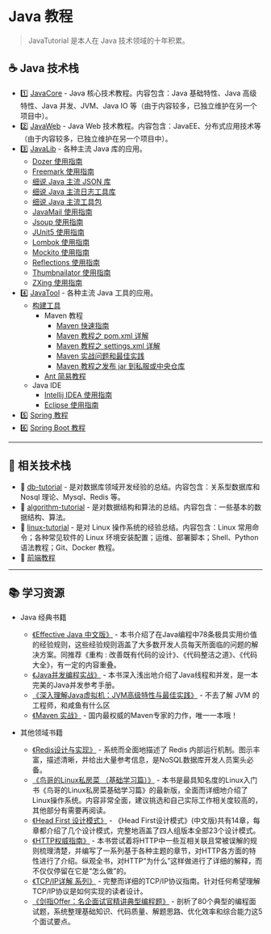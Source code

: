 # Java 教程

> JavaTutorial 是本人在 Java 技术领域的十年积累。

## :coffee: Java 技术栈

- :one: [JavaCore](https://dunwu.github.io/javacore/) - Java 核心技术教程。内容包含：Java 基础特性、Java 高级特性、Java 并发、JVM、Java IO 等（由于内容较多，已独立维护在另一个项目中）。
- :two: [JavaWeb](https://github.com/dunwu/javaweb) - Java Web 技术教程。内容包含：JavaEE、分布式应用技术等（由于内容较多，已独立维护在另一个项目中）。
- :three: [JavaLib](javalib/README.md) - 各种主流 Java 库的应用。
  - [Dozer 使用指南](javalib/dozer.md)
  - [Freemark 使用指南](javalib/freemark.md)
  - [细说 Java 主流 JSON 库](javalib/java-json.md)
  - [细说 Java 主流日志工具库](javalib/java-log.md)
  - [细说 Java 主流工具包](javalib/java-util.md)
  - [JavaMail 使用指南](javalib/javamail.md)
  - [Jsoup 使用指南](javalib/jsoup.md)
  - [JUnit5 使用指南](javalib/junit.md)
  - [Lombok 使用指南](javalib/lombok.md)
  - [Mockito 使用指南](javalib/mockito.md)
  - [Reflections 使用指南](javalib/reflections.md)
  - [Thumbnailator 使用指南](javalib/thumbnailator.md)
  - [ZXing 使用指南](javalib/zxing.md)
- :four: [JavaTool](javatool/README.md) - 各种主流 Java 工具的应用。
  - [构建工具](javatool/build/README.md)
    - Maven 教程
      - [Maven 快速指南](javatool/build/maven/maven-quickstart.md)
      - [Maven 教程之 pom.xml 详解](javatool/build/maven/maven-pom.md)
      - [Maven 教程之 settings.xml 详解](javatool/build/maven/maven-settings.md)
      - [Maven 实战问题和最佳实践](javatool/build/maven/maven-action.md)
      - [Maven 教程之发布 jar 到私服或中央仓库](javatool/build/maven/maven-deploy.md)
    - [Ant 简易教程](javatool/build/ant.md)
  - Java IDE
    - [Intellij IDEA 使用指南](javatool/ide/intellij.md)
    - [Eclipse 使用指南](javatool/ide/eclipse.md)
- :five: [Spring 教程](https://dunwu.gitbooks.io/spring-tutorial/)
- :six: [Spring Boot 教程](https://dunwu.github.io/spring-boot-tutorial/)

---

## :rocket: 相关技术栈

- :1234: [db-tutorial](https://dunwu.github.io/db-tutorial/) - 是对数据库领域开发经验的总结。内容包含：关系型数据库和 Nosql 理论、Mysql、Redis 等。
- :dart: [algorithm-tutorial](https://dunwu.github.io/algorithm-tutorial/) - 是对数据结构和算法的总结。内容包含：一些基本的数据结构、算法。
- :penguin: [linux-tutorial](https://github.com/dunwu/linux-tutorial) - 是对 Linux 操作系统的经验总结。内容包含：Linux 常用命令；各种常见软件的 Linux 环境安装配置；运维、部署脚本；Shell、Python 语法教程；Git、Docker 教程。
- :art: [前端教程](https://github.com/dunwu/frontend-tutorial)

---

## :books: 学习资源

- Java 经典书籍
  - [《Effective Java 中文版》](https://union-click.jd.com/jdc?d=S003h8) - 本书介绍了在Java编程中78条极具实用价值的经验规则，这些经验规则涵盖了大多数开发人员每天所面临的问题的解决方案。同推荐《重构 : 改善既有代码的设计》、《代码整洁之道》、《代码大全》，有一定的内容重叠。
  - [《Java并发编程实战》](https://union-click.jd.com/jdc?d=x2yrwq) - 本书深入浅出地介绍了Java线程和并发，是一本完美的Java并发参考手册。
  - [《深入理解Java虚拟机：JVM高级特性与最佳实践》](https://union-click.jd.com/jdc?d=Wa6dWb) - 不去了解 JVM 的工程师，和咸鱼有什么区
  - [《Maven 实战》](https://union-click.jd.com/jdc?d=hNj9Lu) - 国内最权威的Maven专家的力作，唯一一本哦！

- 其他领域书籍
  - [《Redis设计与实现》](https://union-click.jd.com/jdc?d=6L6sMX) - 系统而全面地描述了 Redis 内部运行机制。图示丰富，描述清晰，并给出大量参考信息，是NoSQL数据库开发人员案头必备。
  - [《鸟哥的Linux私房菜 （基础学习篇）》](https://union-click.jd.com/jdc?d=yB7dwu) - 本书是最具知名度的Linux入门书《鸟哥的Linux私房菜基础学习篇》的最新版，全面而详细地介绍了Linux操作系统。内容非常全面，建议挑选和自己实际工作相关度较高的，其他部分有需要再阅读。
  - [《Head First 设计模式》](https://union-click.jd.com/jdc?d=HYyuyM) - 《Head First设计模式》(中文版)共有14章，每章都介绍了几个设计模式，完整地涵盖了四人组版本全部23个设计模式。
  - [《HTTP权威指南》](https://union-click.jd.com/jdc?d=TgCRBb) - 本书尝试着将HTTP中一些互相关联且常被误解的规则梳理清楚，并编写了一系列基于各种主题的章节，对HTTP各方面的特性进行了介绍。纵观全书，对HTTP“为什么”这样做进行了详细的解释，而不仅仅停留在它是“怎么做”的。
  - [《TCP/IP详解 系列》](https://union-click.jd.com/jdc?d=5uHlXS) - 完整而详细的TCP/IP协议指南。针对任何希望理解TCP/IP协议是如何实现的读者设计。
  - [《剑指Offer：名企面试官精讲典型编程题》](https://union-click.jd.com/jdc?d=wnrKQh) - 剖析了80个典型的编程面试题，系统整理基础知识、代码质量、解题思路、优化效率和综合能力这5个面试要点。
